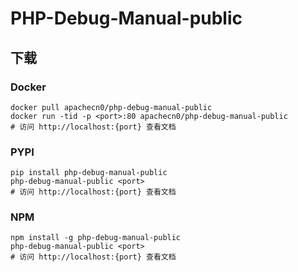 # PHP-Debug-Manual-public

## 下载

### Docker

```
docker pull apachecn0/php-debug-manual-public
docker run -tid -p <port>:80 apachecn0/php-debug-manual-public
# 访问 http://localhost:{port} 查看文档
```

### PYPI

```
pip install php-debug-manual-public
php-debug-manual-public <port>
# 访问 http://localhost:{port} 查看文档
```

### NPM

```
npm install -g php-debug-manual-public
php-debug-manual-public <port>
# 访问 http://localhost:{port} 查看文档
```